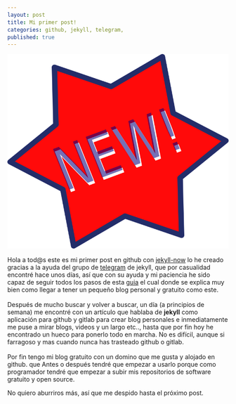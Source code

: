```yaml
---
layout: post
title: Mi primer post!
categories: github, jekyll, telegram,
published: true
---
```

![New!](/images/new.png)

Hola a tod@s este es mi primer post en github con [jekyll-now](jekyllrb.com/docs/posts/) lo he creado gracias a la ayuda del grupo de [telegram](t.me/experimentaconjekyll) de jekyll, que por casualidad encontré hace unos días, así que con su ayuda y mi paciencia he sido capaz de seguir todos los pasos de esta [guia](https://www.blogpocket.com/2018/09/02/tener-un-blog-con-github-y-jekyll/) el cual donde se explica muy bien como llegar a tener un pequeño blog personal y gratuito como este.<br><br>
Después de mucho buscar y volver a buscar, un día (a principios de semana) me encontré con un artículo que hablaba de <b>jekyll</b> como aplicación para github y gitlab para crear blog personales e inmediatamente me puse a mirar blogs, videos y un largo etc..,  hasta que por fin hoy he encontrado un hueco para ponerlo todo en marcha. No es difícil, aunque si farragoso y mas cuando nunca has trasteado github o gitlab.<br><br>
Por fin tengo mi blog gratuito con un domino que me gusta y alojado en github. que Antes o después tendré que empezar a usarlo porque como programador tendré que empezar a subir mis repositorios de software gratuito y open source.<br>

No quiero aburriros más, así que me despido hasta el próximo post.